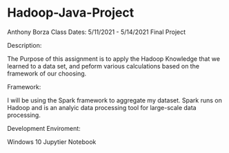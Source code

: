 # Hadoop-Java-Project
Anthony Borza
Class Dates: 5/11/2021 - 5/14/2021
Final Project

Description: 

The Purpose of this assignment is to apply the Hadoop Knowledge that we learned to a data set, and peform various calculations
based on the framework of our choosing. 

Framework:

I will be using the Spark framework to aggregate my dataset. Spark runs on Hadoop and is an analyic data processing tool for large-scale data processing. 

Development Enviroment:

Windows 10 
Jupytier Notebook

